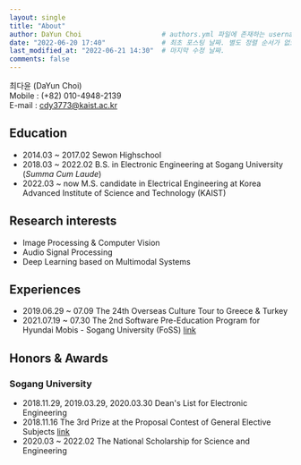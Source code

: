```yaml
---
layout: single
title: "About"
author: DaYun Choi                    # authors.yml 파일에 존재하는 username 값
date: "2022-06-20 17:40"              # 최초 포스팅 날짜. 별도 정렬 순서가 없으면 이 값으로 정렬됨. 파일명에 기록되어있다면 생략 가능.
last_modified_at: "2022-06-21 14:30"  # 마지막 수정 날짜.
comments: false
---
```


최다윤 (DaYun Choi)  
Mobile : (+82) 010-4948-2139  
E-mail : cdy3773@kaist.ac.kr

## Education
- 2014.03 ~ 2017.02   Sewon Highschool
- 2018.03 ~ 2022.02   B.S. in Electronic Engineering at Sogang University (_Summa Cum Laude_)
- 2022.03 ~ now       M.S. candidate in Electrical Engineering at Korea Advanced Institute of Science and Technology (KAIST)

## Research interests
- Image Processing & Computer Vision
- Audio Signal Processing
- Deep Learning based on Multimodal Systems

## Experiences
- 2019.06.29 ~ 07.09  The 24th Overseas Culture Tour to Greece & Turkey
- 2021.07.19 ~ 07.30  The 2nd Software Pre-Education Program for Hyundai Mobis - Sogang University (FoSS) [link](https://jewel-emmental-07f.notion.site/FoSS-2-SW-1550c601fff34920a9844514472474d0)

## Honors & Awards
### Sogang University
- 2018.11.29, 2019.03.29, 2020.03.30 Dean's List for Electronic Engineering
- 2018.11.16 The 3rd Prize at the Proposal Contest of General Elective Subjects [link](http://wholeperson.sogang.ac.kr/front/boardlist.do?bbsconfig=1)
- 2020.03 ~ 2022.02 The National Scholarship for Science and Engineering

